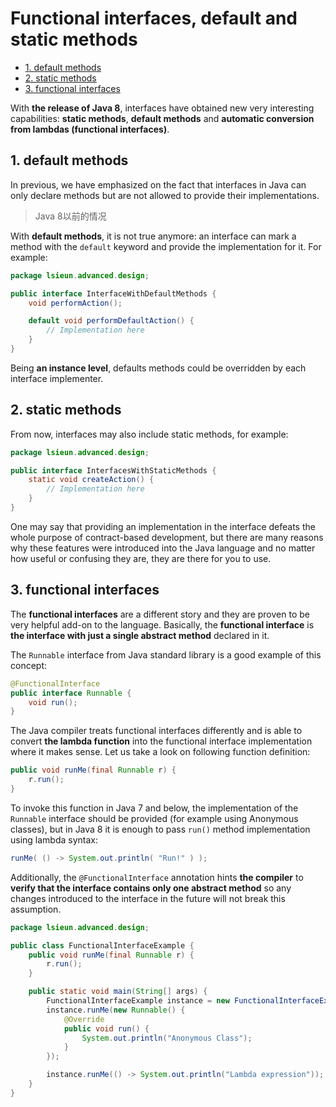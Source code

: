 # Functional interfaces, default and static methods

<!-- TOC -->

- [1. default methods](#1-default-methods)
- [2. static methods](#2-static-methods)
- [3. functional interfaces](#3-functional-interfaces)

<!-- /TOC -->

With **the release of Java 8**, interfaces have obtained new very interesting capabilities: **static methods**, **default methods** and **automatic conversion from lambdas (functional interfaces)**.

## 1. default methods

In previous, we have emphasized on the fact that interfaces in Java can only declare methods but are not allowed to provide their implementations.

> Java 8以前的情况

With **default methods**, it is not true anymore: an interface can mark a method with the `default` keyword and provide the implementation for it. For example:

```java
package lsieun.advanced.design;

public interface InterfaceWithDefaultMethods {
    void performAction();

    default void performDefaultAction() {
        // Implementation here
    }
}
```

Being **an instance level**, defaults methods could be overridden by each interface implementer. 

## 2. static methods

From now, interfaces may also include static methods, for example:

```java
package lsieun.advanced.design;

public interface InterfacesWithStaticMethods {
    static void createAction() {
        // Implementation here
    }
}
```

One may say that providing an implementation in the interface defeats the whole purpose of contract-based development, but
there are many reasons why these features were introduced into the Java language and no matter how useful or confusing they
are, they are there for you to use.

## 3. functional interfaces

The **functional interfaces** are a different story and they are proven to be very helpful add-on to the language. Basically, the
**functional interface** is **the interface with just a single abstract method** declared in it.

The `Runnable` interface from Java standard library is a good example of this concept:

```java
@FunctionalInterface
public interface Runnable {
    void run();
}
```

The Java compiler treats functional interfaces differently and is able to convert **the lambda function** into the functional interface implementation where it makes sense. Let us take a look on following function definition:

```java
public void runMe(final Runnable r) {
    r.run();
}
```

To invoke this function in Java 7 and below, the implementation of the `Runnable` interface should be provided (for example
using Anonymous classes), but in Java 8 it is enough to pass `run()` method implementation using lambda syntax:

```java
runMe( () -> System.out.println( "Run!" ) );
```

Additionally, the `@FunctionalInterface` annotation hints **the compiler** to **verify that the interface contains only one abstract method** so any changes introduced to the interface in the future will not break this assumption.

```java
package lsieun.advanced.design;

public class FunctionalInterfaceExample {
    public void runMe(final Runnable r) {
        r.run();
    }

    public static void main(String[] args) {
        FunctionalInterfaceExample instance = new FunctionalInterfaceExample();
        instance.runMe(new Runnable() {
            @Override
            public void run() {
                System.out.println("Anonymous Class");
            }
        });

        instance.runMe(() -> System.out.println("Lambda expression"));
    }
}
```
